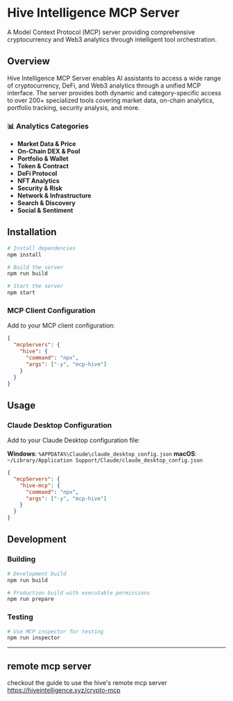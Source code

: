 # Hive Intelligence MCP Server

A Model Context Protocol (MCP) server providing comprehensive cryptocurrency and Web3 analytics through intelligent tool orchestration.

## Overview

Hive Intelligence MCP Server enables AI assistants to access a wide range of cryptocurrency, DeFi, and Web3 analytics through a unified MCP interface. The server provides both dynamic and category-specific access to over 200+ specialized tools covering market data, on-chain analytics, portfolio tracking, security analysis, and more.


### 📊 **Analytics Categories**

- **Market Data & Price**
- **On-Chain DEX & Pool**
- **Portfolio & Wallet**
- **Token & Contract**
- **DeFi Protocol**
- **NFT Analytics**
- **Security & Risk**
- **Network & Infrastructure**
- **Search & Discovery**
- **Social & Sentiment**

## Installation

```bash
# Install dependencies
npm install

# Build the server
npm run build

# Start the server
npm start
```

### MCP Client Configuration

Add to your MCP client configuration:

```json
{
  "mcpServers": {
    "hive": {
      "command": "npx",
      "args": ["-y", "mcp-hive"]
    }
  }
}
```

## Usage

### Claude Desktop Configuration

Add to your Claude Desktop configuration file:

**Windows**: `%APPDATA%\Claude\claude_desktop_config.json`
**macOS**: `~/Library/Application Support/Claude/claude_desktop_config.json`

```json
{
  "mcpServers": {
    "hive-mcp": {
      "command": "npx",
      "args": ["-y", "mcp-hive"]
    }
  }
}
```

## Development


### Building

```bash
# Development build
npm run build

# Production build with executable permissions
npm run prepare
```

### Testing

```bash
# Use MCP inspector for testing
npm run inspector
```
---

## remote mcp server
checkout the guide to use the hive's remote mcp server
https://hiveintelligence.xyz/crypto-mcp
